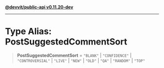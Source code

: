 [**@devvit/public-api v0.11.20-dev**](../../README.md)

---

# Type Alias: PostSuggestedCommentSort

> **PostSuggestedCommentSort** = `"BLANK"` \| `"CONFIDENCE"` \| `"CONTROVERSIAL"` \| `"LIVE"` \| `"NEW"` \| `"OLD"` \| `"QA"` \| `"RANDOM"` \| `"TOP"`
